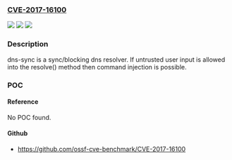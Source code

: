 ### [CVE-2017-16100](https://cve.mitre.org/cgi-bin/cvename.cgi?name=CVE-2017-16100)
![](https://img.shields.io/static/v1?label=Product&message=dns-sync%20node%20module&color=blue)
![](https://img.shields.io/static/v1?label=Version&message=n%2Fa&color=blue)
![](https://img.shields.io/static/v1?label=Vulnerability&message=Code%20Injection%20(CWE-94)&color=brighgreen)

### Description

dns-sync is a sync/blocking dns resolver. If untrusted user input is allowed into the resolve() method then command injection is possible.

### POC

#### Reference
No POC found.

#### Github
- https://github.com/ossf-cve-benchmark/CVE-2017-16100


